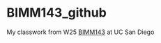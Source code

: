 # BIMM143_github
My classwork from W25 [BIMM143](https://bioboot.github.io/bimm143_W25/) at UC San Diego
